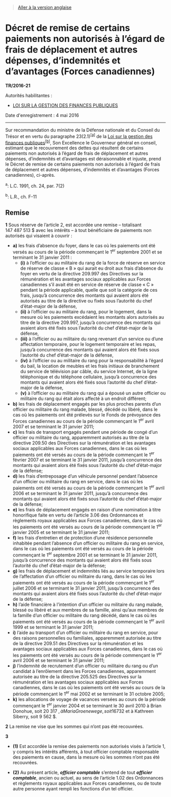 > [Aller à la version anglaise](/en/Regulations/Statutory%20Instruments/2016/21.md)

# Décret de remise de certains paiements non autorisés à l’égard de frais de déplacement et autres dépenses, d’indemnités et d’avantages (Forces canadiennes)

**TR/2016-21**

Autorités habilitantes : 
- [LOI SUR LA GESTION DES FINANCES PUBLIQUES](/fr/Lois/Lois%20révisées%20du%20Canada/F/F-11.md)

Date d'enregistrement : 4 mai 2016

----------

Sur recommandation du ministre de la Défense nationale et du Conseil du Trésor et en vertu du paragraphe 23(2.1)<sup><a href='#nbp_3708_hq_11676'>[a]</a></sup> de la [Loi sur la gestion des finances publiques](/fr/Lois/Lois%20révisées%20du%20Canada/F/F-11.md)<sup><a href='#nbp_3708_hq_11677'>[b]</a></sup>, Son Excellence le Gouverneur général en conseil, estimant que le recouvrement des dettes qui résultent de certains paiements non autorisés à l’égard de frais de déplacement et autres dépenses, d’indemnités et d’avantages est déraisonnable et injuste, prend le Décret de remise de certains paiements non autorisés à l’égard de frais de déplacement et autres dépenses, d’indemnités et d’avantages (Forces canadiennes), ci-après.

<a name='nbp_3708_hq_11676'><sup>a</sup></a>: L.C. 1991, ch. 24, par. 7(2)<br />

<a name='nbp_3708_hq_11677'><sup>b</sup></a>: L.R., ch. F-11<br />




## Remise


**1** Sous réserve de l’article 2, est accordée une remise – totalisant 147 487 513 $ avec les intérêts – à tout bénéficiaire de paiements non autorisés qui visaient à couvrir :
- **a)** les frais d’absence du foyer, dans le cas où les paiements ont été versés au cours de la période commençant le 1<sup>er</sup> septembre 2001 et se terminant le 31 janvier 2011 :
	- **(i)** à l’officier ou au militaire du rang de la force de réserve en service de réserve de classe « B » qui aurait eu droit aux frais d’absence du foyer en vertu de la directive 209.997 des Directives sur la rémunération et les avantages sociaux applicables aux Forces canadiennes s’il avait été en service de réserve de classe « C » pendant la période applicable, quelle que soit la catégorie de ces frais, jusqu’à concurrence des montants qui avaient alors été autorisés au titre de la directive ou fixés sous l’autorité du chef d’état-major de la défense,
	- **(ii)** à l’officier ou au militaire du rang, pour le logement, dans la mesure où les paiements excédaient les montants alors autorisés au titre de la directive 209.997, jusqu’à concurrence des montants qui avaient alors été fixés sous l’autorité du chef d’état-major de la défense,
	- **(iii)** à l’officier ou au militaire du rang revenant d’un service ou d’une affectation temporaire, pour le logement temporaire et les repas, jusqu’à concurrence des montants qui avaient alors été fixés sous l’autorité du chef d’état-major de la défense,
	- **(iv)** à l’officier ou au militaire du rang pour la responsabilité à l’égard du bail, la location de meubles et les frais initiaux de branchement du service de télévision par câble, du service Internet, de la ligne téléphonique et du téléphone cellulaire, jusqu’à concurrence des montants qui avaient alors été fixés sous l’autorité du chef d’état-major de la défense,
	- **(v)** à l’officier ou au militaire du rang qui a épousé un autre officier ou militaire du rang qui était alors affecté à un endroit différent;
- **b)** les frais de déplacement engagés par les plus proches parents d’un officier ou militaire du rang malade, blessé, décédé ou libéré, dans le cas où les paiements ont été prélevés sur le Fonds de prévoyance des Forces canadiennes au cours de la période commençant le 1<sup>er</sup> avril 2007 et se terminant le 31 janvier 2011;
- **c)** les frais de transport engagés pendant une période de congé d’un officier ou militaire du rang, apparemment autorisés au titre de la directive 209.50 des Directives sur la rémunération et les avantages sociaux applicables aux Forces canadiennes, dans le cas où les paiements ont été versés au cours de la période commençant le 1<sup>er</sup> février 2007 et se terminant le 31 janvier 2011, jusqu’à concurrence des montants qui avaient alors été fixés sous l’autorité du chef d’état-major de la défense;
- **d)** les frais d’entreposage d’un véhicule personnel pendant l’absence d’un officier ou militaire du rang en service, dans le cas où les paiements ont été versés au cours de la période commençant le 1<sup>er</sup> avril 2006 et se terminant le 31 janvier 2011, jusqu’à concurrence des montants qui avaient alors été fixés sous l’autorité du chef d’état-major de la défense;
- **e)** les frais de déplacement engagés en raison d’une nomination à titre honorifique faite en vertu de l’article 3.06 des Ordonnances et règlements royaux applicables aux Forces canadiennes, dans le cas où les paiements ont été versés au cours de la période commençant le 1<sup>er</sup> janvier 2005 et se terminant le 31 janvier 2011;
- **f)** les frais d’entretien et de protection d’une résidence personnelle inhabitée pendant l’absence d’un officier ou militaire du rang en service, dans le cas où les paiements ont été versés au cours de la période commençant le 1<sup>er</sup> septembre 2001 et se terminant le 31 janvier 2011, jusqu’à concurrence des montants qui avaient alors été fixés sous l’autorité du chef d’état-major de la défense;
- **g)** les frais de déplacement et indemnités liés au service temporaire lors de l’affectation d’un officier ou militaire du rang, dans le cas où les paiements ont été versés au cours de la période commençant le 1<sup>er</sup> juillet 2006 et se terminant le 31 janvier 2011, jusqu’à concurrence des montants qui avaient alors été fixés sous l’autorité du chef d’état-major de la défense;
- **h)** l’aide financière à l’intention d’un officier ou militaire du rang malade, blessé ou libéré et aux membres de sa famille, ainsi qu’aux membres de la famille d’un officier ou militaire du rang décédé, dans le cas où les paiements ont été versés au cours de la période commençant le 1<sup>er</sup> avril 1999 et se terminant le 31 janvier 2011;
- **i)** l’aide au transport d’un officier ou militaire du rang en service, pour des raisons personnelles ou familiales, apparemment autorisée au titre de la directive 209.51 des Directives sur la rémunération et les avantages sociaux applicables aux Forces canadiennes, dans le cas où les paiements ont été versés au cours de la période commençant le 1<sup>er</sup> avril 2006 et se terminant le 31 janvier 2011;
- **j)** l’indemnité de recrutement d’un officier ou militaire du rang ou d’un candidat à l’enrôlement dans les Forces canadiennes, apparemment autorisée au titre de la directive 205.525 des Directives sur la rémunération et les avantages sociaux applicables aux Forces canadiennes, dans le cas où les paiements ont été versés au cours de la période commençant le 1<sup>er</sup> mai 2002 et se terminant le 31 octobre 2005;
- **k)** les allocations de voyage de vacances versées au cours de la période commençant le 1<sup>er</sup> janvier 2004 et se terminant le 30 avril 2010 à Brian Donohue, soit 20 317 $, à Maria Groenewege, soit 16 732 $ et à Kathreen Siberry, soit 9 562 $.



**2** La remise ne vise que les sommes qui n’ont pas été recouvrées.



**3** 

- **(1)** Est accordée la remise des paiements non autorisés visés à l’article 1, y compris les intérêts afférents, à tout officier comptable responsable des paiements en cause, dans la mesure où les sommes n’ont pas été recouvrées.

- **(2)** Au présent article, ***officier comptable*** s’entend de tout ***officier comptable***, ancien ou actuel, au sens de l’article 1.02 des Ordonnances et règlements royaux applicables aux Forces canadiennes, ou de toute autre personne ayant rempli les fonctions d’un tel officier.


